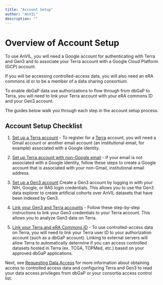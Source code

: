 ```yaml
---
title: "Account Setup"
author: "AnVIL"
description: ""
---
```


# Overview of Account Setup

To use AnVIL, you will need a Google account for authenticating with Terra
and Gen3 and to associate your Terra account with a Google Cloud Platform (GCP) account.

If you will be accessing controlled-access data, you will also need
an eRA commons id or to be a member of a data sharing consortium. 

To enable dbGaP data use authorizations to flow through from dbGaP to Terra, you will need to link your Terra account with your eRA commons ID and your
Gen3 account.

The guides below walk you through each step in the account setup process.

## Account Setup Checklist

1. [Set up a Terra account](https://support.terra.bio/hc/en-us/articles/360028235911-How-to-register-for-a-Terra-account) - To register for a [Terra](https://anvil.terra.bio/#workspaces) account, you will need a Gmail account or another email account (an institutional email, for example) associated with a Google identity.

1. [Set up Terra account with non-Google email](https://support.terra.bio/hc/en-us/articles/360029186611-Setting-up-a-Google-account-with-a-non-Google-email) - If your email is not associated with a Google identity, follow these steps to create a Google account that is associated with your non-Gmail, institutional email address.

1. [Set up a Gen3 account](https://gen3.theanvil.io/login) Create a Gen3 account by logging in with your NIH, Google, or RAS login credentials. This allows you to use the Gen3 data explorer to create artificial cohorts over AnVIL datasets that have been indexed by Gen3.

1. [Link your Gen3 and Terra accounts](https://support.terra.bio/hc/en-us/articles/360050390451) - Follow these step-by-step instructions to link your Gen3 credentials to your Terra account. This allows you to analyze Gen3 data on Terra.

1. [Link your Terra and eRA Commons ID](https://support.terra.bio/hc/en-us/articles/360038086332-Linking-Terra-to-External-Servers) - To use controlled-access data on Terra, you will need to link your Terra user ID to your authorization account (such as a dbGaP account). Linking to external servers will allow Terra to automatically determine if you can access controlled datasets hosted in Terra (ex. TCGA, TOPMed, etc.) based on your approved dbGaP applications.


Next, see [Requesting Data Access](/learn/accessing-data/requesting-data-access) for more information about obtaining access to controlled access data and configuring Terra and Gen3 to read your data access privileges from dbGaP or your consortia access control list.  